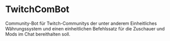 # TwitchComBot
Community-Bot für Twitch-Communitys der unter anderem Einheitliches Währungssystem und einen einheitlichen Befehlssatz für die Zuschauer und Mods im Chat bereithalten soll.

